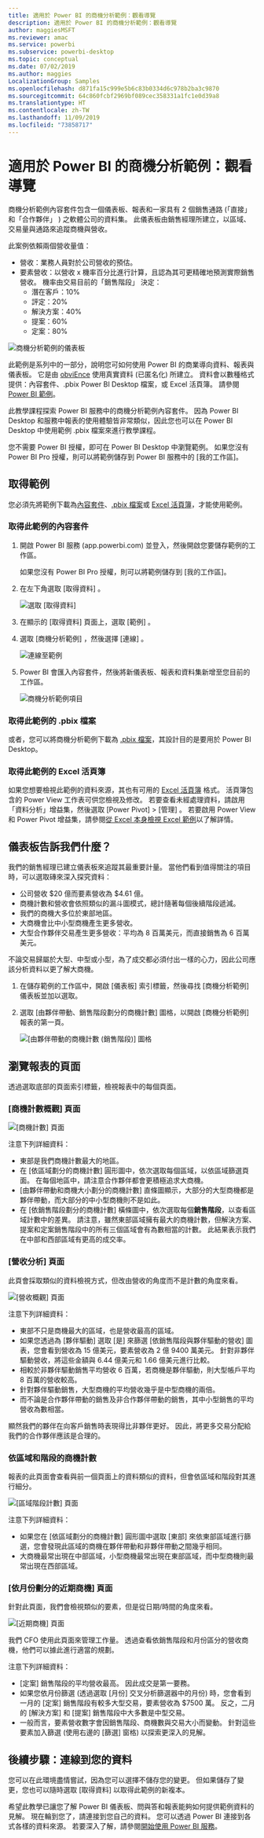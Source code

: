 ```yaml
---
title: 適用於 Power BI 的商機分析範例：觀看導覽
description: 適用於 Power BI 的商機分析範例：觀看導覽
author: maggiesMSFT
ms.reviewer: amac
ms.service: powerbi
ms.subservice: powerbi-desktop
ms.topic: conceptual
ms.date: 07/02/2019
ms.author: maggies
LocalizationGroup: Samples
ms.openlocfilehash: d871fa15c999e5b6c83b0334d6c978b2ba3c9870
ms.sourcegitcommit: 64c860fcbf2969bf089cec358331a1fc1e0d39a8
ms.translationtype: HT
ms.contentlocale: zh-TW
ms.lasthandoff: 11/09/2019
ms.locfileid: "73858717"
---
```

# <a name="opportunity-analysis-sample-for-power-bi-take-a-tour"></a>適用於 Power BI 的商機分析範例：觀看導覽

商機分析範例內容套件包含一個儀表板、報表和一家具有 2 個銷售通路 (「直接」  和「合作夥伴」  ) 之軟體公司的資料集。 此儀表板由銷售經理所建立，以區域、交易量與通路來追蹤商機與營收。

此案例依賴兩個營收量值：

* 營收：業務人員對於公司營收的預估。
* 要素營收：以營收 x 機率百分比進行計算，且認為其可更精確地預測實際銷售營收。 機率由交易目前的「銷售階段」  決定：
  * 潛在客戶：10%  
  * 評定：20%  
  * 解決方案：40%  
  * 提案：60%  
  * 定案：80%

![商機分析範例的儀表板](media/sample-opportunity-analysis/opportunity1.png)

此範例是系列中的一部分，說明您可如何使用 Power BI 的商業導向資料、報表與儀表板。 它是由 [obviEnce](http://www.obvience.com/) 使用真實資料 (已匿名化) 所建立。 資料會以數種格式提供：內容套件、.pbix Power BI Desktop 檔案，或 Excel 活頁簿。 請參閱 [Power BI 範例](sample-datasets.md)。 

此教學課程探索 Power BI 服務中的商機分析範例內容套件。 因為 Power BI Desktop 和服務中報表的使用體驗皆非常類似，因此您也可以在 Power BI Desktop 中使用範例 .pbix 檔案來進行教學課程。 

您不需要 Power BI 授權，即可在 Power BI Desktop 中瀏覽範例。 如果您沒有 Power BI Pro 授權，則可以將範例儲存到 Power BI 服務中的 [我的工作區]。 

## <a name="get-the-sample"></a>取得範例

您必須先將範例下載為[內容套件](#get-the-content-pack-for-this-sample)、[.pbix 檔案](#get-the-pbix-file-for-this-sample)或 [Excel 活頁簿](#get-the-excel-workbook-for-this-sample)，才能使用範例。

### <a name="get-the-content-pack-for-this-sample"></a>取得此範例的內容套件

1. 開啟 Power BI 服務 (app.powerbi.com) 並登入，然後開啟您要儲存範例的工作區。 

    如果您沒有 Power BI Pro 授權，則可以將範例儲存到 [我的工作區]。

2. 在左下角選取 [取得資料]  。

    ![選取 [取得資料]](media/sample-datasets/power-bi-get-data.png)
3. 在顯示的 [取得資料]  頁面上，選取 [範例]  。

4. 選取 [商機分析範例]  ，然後選擇 [連線]  。  

   ![連線至範例](media/sample-opportunity-analysis/opportunity-connect.png)
5. Power BI 會匯入內容套件，然後將新儀表板、報表和資料集新增至您目前的工作區。

   ![商機分析範例項目](media/sample-opportunity-analysis/opportunity-entry.png)

### <a name="get-the-pbix-file-for-this-sample"></a>取得此範例的 .pbix 檔案

或者，您可以將商機分析範例下載為 [.pbix 檔案](https://download.microsoft.com/download/9/1/5/915ABCFA-7125-4D85-A7BD-05645BD95BD8/Opportunity%20Analysis%20Sample%20PBIX.pbix)，其設計目的是要用於 Power BI Desktop。

### <a name="get-the-excel-workbook-for-this-sample"></a>取得此範例的 Excel 活頁簿

如果您想要檢視此範例的資料來源，其也有可用的 [Excel 活頁簿](https://go.microsoft.com/fwlink/?LinkId=529782) 格式。 活頁簿包含的 Power View 工作表可供您檢視及修改。 若要查看未經處理資料，請啟用「資料分析」增益集，然後選取 [Power Pivot] > [管理]  。 若要啟用 Power View 和 Power Pivot 增益集，請參閱[從 Excel 本身檢視 Excel 範例](sample-datasets.md#optional-take-a-look-at-the-excel-samples-from-inside-excel-itself)以了解詳情。

## <a name="what-is-our-dashboard-telling-us"></a>儀表板告訴我們什麼？
我們的銷售經理已建立儀表板來追蹤其最重要計量。 當他們看到值得關注的項目時，可以選取磚來深入探究資料：

- 公司營收 $20 億而要素營收為 $4.61 億。
- 商機計數和營收會依照類似的漏斗圖模式，總計隨著每個後續階段遞減。
- 我們的商機大多位於東部地區。
- 大商機會比中小型商機產生更多營收。
- 大型合作夥伴交易產生更多營收：平均為 8 百萬美元，而直接銷售為 6 百萬美元。

不論交易歸屬於大型、中型或小型，為了成交都必須付出一樣的心力，因此公司應該分析資料以更了解大商機。

1. 在儲存範例的工作區中，開啟 [儀表板]  索引標籤，然後尋找 [商機分析範例]  儀表板並加以選取。

2. 選取 [由夥伴帶動、銷售階段劃分的商機計數]  圖格，以開啟 [商機分析範例] 報表的第一頁。 

    ![[由夥伴帶動的商機計數 (銷售階段)] 圖格](media/sample-opportunity-analysis/opportunity2.png)

## <a name="explore-the-pages-in-the-report"></a>瀏覽報表的頁面

透過選取底部的頁面索引標籤，檢視報表中的每個頁面。

### <a name="opportunity-count-overview-page"></a>[商機計數概觀] 頁面
![[商機計數] 頁面](media/sample-opportunity-analysis/opportunity3.png)

注意下列詳細資料：
* 東部是我們商機計數最大的地區。  
* 在 [依區域劃分的商機計數]  圓形圖中，依次選取每個區域，以依區域篩選頁面。 在每個地區中，請注意合作夥伴都會更積極追求大商機。   
* [由夥伴帶動和商機大小劃分的商機計數]  直條圖顯示，大部分的大型商機都是夥伴帶動，而大部分的中小型商機則不是如此。
* 在 [依銷售階段劃分的商機計數]  橫條圖中，依次選取每個**銷售階段**，以查看區域計數中的差異。 請注意，雖然東部區域擁有最大的商機計數，但解決方案、提案和定案銷售階段中的所有三個區域會有為數相當的計數。 此結果表示我們在中部和西部區域有更高的成交率。

### <a name="revenue-analysis-page"></a>[營收分析] 頁面
此頁會採取類似的資料檢視方式，但改由營收的角度而不是計數的角度來看。  

![[營收概觀] 頁面](media/sample-opportunity-analysis/opportunity4.png)

注意下列詳細資料：
* 東部不只是商機最大的區域，也是營收最高的區域。  
* 如果您透過為 [夥伴驅動]  選取 [是]  來篩選 [依銷售階段與夥伴驅動的營收]  圖表，您會看到營收為 15 億美元，要素營收為 2 億 9400 萬美元。 針對非夥伴驅動營收，將這些金額與 6.44 億美元和 1.66 億美元進行比較。 
* 相較於非夥伴驅動銷售平均營收 6 百萬，若商機是夥伴驅動，則大型帳戶平均 8 百萬的營收較高。  
* 針對夥伴驅動銷售，大型商機的平均營收幾乎是中型商機的兩倍。  
* 而不論是合作夥伴帶動的銷售及非合作夥伴帶動的銷售，其中小型銷售的平均營收為數相當。   

顯然我們的夥伴在向客戶銷售時表現得比非夥伴更好。 因此，將更多交易分配給我們的合作夥伴應該是合理的。

### <a name="opportunity-count-by-region-and-stage"></a>依區域和階段的商機計數
報表的此頁面會查看與前一個頁面上的資料類似的資料，但會依區域和階段對其進行細分。 

![[區域階段計數] 頁面](media/sample-opportunity-analysis/opportunity5.png)

注意下列詳細資料：
* 如果您在 [依區域劃分的商機計數]  圓形圖中選取 [東部]  來依東部區域進行篩選，您會發現此區域的商機在夥伴帶動和非夥伴帶動之間幾乎相同。
* 大商機最常出現在中部區域，小型商機最常出現在東部區域，而中型商機則最常出現在西部區域。

### <a name="upcoming-opportunities-by-month-page"></a>[依月份劃分的近期商機] 頁面
針對此頁面，我們會檢視類似的要素，但是從日期/時間的角度來看。 
 
![[近期商機] 頁面](media/sample-opportunity-analysis/opportunity6.png)

我們 CFO 使用此頁面來管理工作量。 透過查看依銷售階段和月份區分的營收商機，他們可以據此進行適當的規劃。

注意下列詳細資料：
* [定案] 銷售階段的平均營收最高。 因此成交是第一要務。
* 如果您依月份篩選 (透過選取 [月份]  交叉分析篩選器中的月份) 時，您會看到一月的 [定案] 銷售階段有較多大型交易，要素營收為 $7500 萬。 反之，二月的 [解決方案] 和 [提案] 銷售階段中大多數是中型交易。
* 一般而言，要素營收數字會因銷售階段、商機數與交易大小而變動。 針對這些要素加入篩選 (使用右邊的 [篩選]  窗格) 以探索更深入的見解。

## <a name="next-steps-connect-to-your-data"></a>後續步驟：連線到您的資料
您可以在此環境盡情嘗試，因為您可以選擇不儲存您的變更。 但如果儲存了變更，您也可以隨時選取 [取得資料]  以取得此範例的新複本。

希望此教學已讓您了解 Power BI 儀表板、問與答和報表能夠如何提供範例資料的見解。 現在輪到您了，請連接到您自己的資料。 您可以透過 Power BI 連接到各式各樣的資料來源。 若要深入了解，請參閱[開始使用 Power BI 服務](service-get-started.md)。

